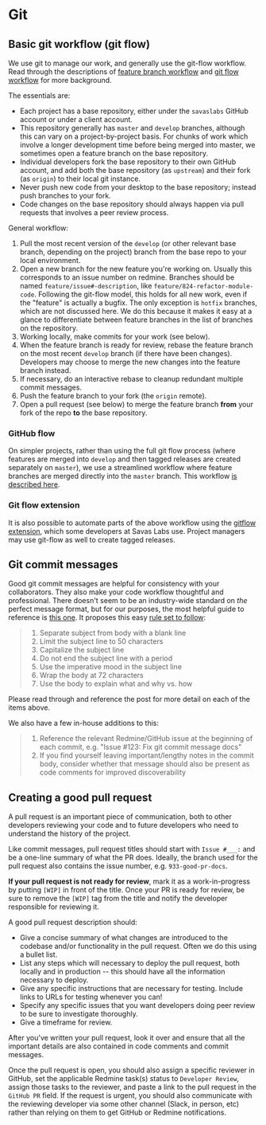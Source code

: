 # Git

## Basic git workflow (git flow)

We use git to manage our work, and generally use the git-flow workflow. Read through the descriptions of [feature branch workflow](https://www.atlassian.com/git/tutorials/comparing-workflows/feature-branch-workflow) and [git flow workflow](https://www.atlassian.com/git/tutorials/comparing-workflows/gitflow-workflow) for more background.

The essentials are:

- Each project has a base repository, either under the `savaslabs` GitHub account or under a client account.
- This repository generally has `master` and `develop` branches, although this can vary on a project-by-project basis. For chunks of work which involve a longer development time before being merged into master, we sometimes open a feature branch on the base repository.
- Individual developers fork the base repository to their own GitHub account, and add both the base repository (as `upstream`) and their fork (as `origin`) to their local git instance.
- Never push new code from your desktop to the base repository; instead push branches to your fork.
- Code changes on the base repository should always happen via pull requests that involves a peer review process.

General workflow:

1. Pull the most recent version of the `develop` (or other relevant base branch, depending on the project) branch from the base repo to your local environment.
2. Open a new branch for the new feature you're working on. Usually this corresponds to an issue number on redmine. Branches should be named `feature/issue#-description`, like `feature/824-refactor-module-code`. Following the git-flow model, this holds for all new work, even if the "feature" is actually a bugfix. The only exception is `hotfix` branches, which are not discussed here. We do this because it makes it easy at a glance to differentiate between feature branches in the list of branches on the repository.
3. Working locally, make commits for your work (see below).
4. When the feature branch is ready for review, rebase the feature branch on the most recent `develop` branch (if there have been changes). Developers may choose to merge the new changes into the feature branch instead.
5. If necessary, do an interactive rebase to cleanup redundant multiple commit messages.
6. Push the feature branch to your fork (the `origin` remote).
7. Open a pull request (see below) to merge the feature branch **from** your fork of the repo **to** the base repository.

### GitHub flow

On simpler projects, rather than using the full git flow process (where features are merged into `develop` and then tagged releases are created separately on `master`), we use a streamlined workflow where feature branches are merged directly into the `master` branch. This workflow [is described here](http://scottchacon.com/2011/08/31/github-flow.html).

### Git flow extension

It is also possible to automate parts of the above workflow using the [gitflow extension](https://github.com/nvie/gitflow), which some developers at Savas Labs use. Project managers may use git-flow as well to create tagged releases.

## Git commit messages

Good git commit messages are helpful for consistency with your collaborators. They also make your code workflow thoughtful and professional. There doesn't seem to be an industry-wide standard on _the_ perfect message format, but for our purposes, the most helpful guide to reference is [this one](http://chris.beams.io/posts/git-commit/). It proposes this easy [rule set to follow](http://chris.beams.io/posts/git-commit/#seven-rules):

> 1. Separate subject from body with a blank line
> 1. Limit the subject line to 50 characters
> 1. Capitalize the subject line
> 1. Do not end the subject line with a period
> 1. Use the imperative mood in the subject line
> 1. Wrap the body at 72 characters
> 1. Use the body to explain what and why vs. how

Please read through and reference the post for more detail on each of the items above.

We also have a few in-house additions to this:

> 1. Reference the relevant Redmine/GitHub issue at the beginning of each commit, e.g. "Issue #123: Fix git commit message docs"
> 1. If you find yourself leaving important/lengthy notes in the commit body, consider whether that message should also be present as code comments for improved discoverability

## Creating a good pull request

A pull request is an important piece of communication, both to other developers reviewing your code and to future developers who need to understand the history of the project.

Like commit messages, pull request titles should start with `Issue #___:` and be a one-line summary of what the PR does. Ideally, the branch used for the pull request also contains the issue number, e.g. `933-good-pr-docs`.

**If your pull request is not ready for review**, mark it as a work-in-progress by putting `[WIP]` in front of the title. Once your PR is ready for review, be sure to remove the `[WIP]` tag from the title and notify the developer responsible for reviewing it.

 A good pull request description should:

- Give a concise summary of what changes are introduced to the codebase and/or functionality in the pull request. Often we do this using a bullet list.
- List any steps which will necessary to deploy the pull request, both locally and in production -- this should have all the information necessary to deploy.
- Give any specific instructions that are necessary for testing. Include links to URLs for testing whenever you can!
- Specify any specific issues that you want developers doing peer review to be sure to investigate thoroughly.
- Give a timeframe for review.

After you've written your pull request, look it over and ensure that all the important details are also contained in code comments and commit messages.

Once the pull request is open, you should also assign a specific reviewer in GitHub, set the applicable Redmine task(s) status to `Developer Review`, assign those
 tasks to the reviewer, and paste a link to the pull request in the `GitHub PR` field. If the request is urgent, you should also communicate with the reviewing developer
 via some other channel (Slack, in person, etc) rather than relying on them to get GitHub or Redmine notifications.


